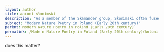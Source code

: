 ```yaml
---
layout: author
title: Antoni Słonimski
description: "As a member of the Skamander group, Słonimski often fused modern forms with traditional themes, using nature as a backdrop for exploring human relationships and societal issues."
subject: "Modern Nature Poetry in Poland (Early 20th century)"
parent: Modern Nature Poetry in Poland (Early 20th century)
permalink: /Modern Nature Poetry in Poland (Early 20th century)/Antoni Słonimski/
---
```


does this matter?
